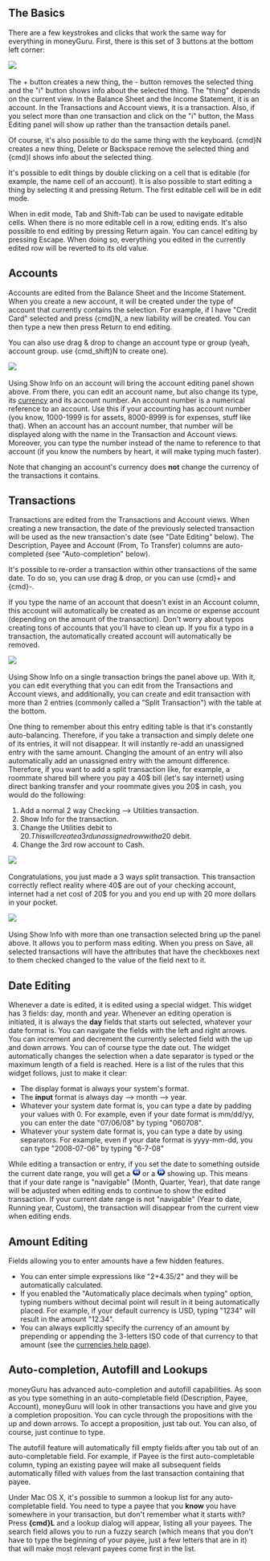 The Basics
-----

There are a few keystrokes and clicks that work the same way for everything in moneyGuru. First, there is this set of 3 buttons at the bottom left corner:

![](images/edition_buttons.png)

The + button creates a new thing, the - button removes the selected thing and the "i" button shows info about the selected thing. The "thing" depends on the current view. In the Balance Sheet and the Income Statement, it is an account. In the Transactions and Account views, it is a transaction. Also, if you select more than one transaction and click on the "i" button, the Mass Editing panel will show up rather than the transaction details panel.

Of course, it's also possible to do the same thing with the keyboard. {cmd}N creates a new thing, Delete or Backspace remove the selected thing and {cmd}I shows info about the selected thing.

It's possible to edit things by double clicking on a cell that is editable (for example, the name cell of an account). It is also possible to start editing a thing by selecting it and pressing Return. The first editable cell will be in edit mode.

When in edit mode, Tab and Shift-Tab can be used to navigate editable cells. When there is no more editable cell in a row, editing ends. It's also possible to end editing by pressing Return again. You can cancel editing by pressing Escape. When doing so, everything you edited in the currently edited row will be reverted to its old value.

Accounts
-----

Accounts are edited from the Balance Sheet and the Income Statement. When you create a new account, it will be created under the type of account that currently contains the selection. For example, if I have "Credit Card" selected and press {cmd}N, a new liability will be created. You can then type a new then press Return to end editing.

You can also use drag & drop to change an account type or group (yeah, account group. use {cmd_shift}N to create one).

![](images/edition_account_panel.png)

Using Show Info on an account will bring the account editing panel shown above. From there, you can edit an account name, but also change its type, its [currency](currencies.htm) and its account number. An account number is a numerical reference to an account. Use this if your accounting has account number (you know, 1000-1999 is for assets, 8000-8999 is for expenses, stuff like that). When an account has an account number, that number will be displayed along with the name in the Transaction and Account views. Moreover, you can type the number instead of the name to reference to that account (if you know the numbers by heart, it will make typing much faster).

Note that changing an account's currency does **not** change the currency of the transactions it contains.

Transactions
-----

Transactions are edited from the Transactions and Account views. When creating a new transaction, the date of the previously selected transaction will be used as the new transaction's date (see "Date Editing" below). The Description, Payee and Account (From, To Transfer) columns are auto-completed (see "Auto-completion" below).

It's possible to re-order a transaction within other transactions of the same date. To do so, you can use drag & drop, or you can use {cmd}+ and {cmd}-.

If you type the name of an account that doesn't exist in an Account column, this account will automatically be created as an income or expense account (depending on the amount of the transaction). Don't worry about typos creating tons of accounts that you'll have to clean up. If you fix a typo in a transaction, the automatically created account will automatically be removed.

![](images/edition_transaction_panel.png)

Using Show Info on a single transaction brings the panel above up. With it, you can edit everything that you can edit from the Transactions and Account views, and additionally, you can create and edit transaction with more than 2 entries (commonly called a "Split Transaction") with the table at the bottom.

One thing to remember about this entry editing table is that it's constantly auto-balancing. Therefore, if you take a transaction and simply delete one of its entries, it will not disappear. It will instantly re-add an unassigned entry with the same amount. Changing the amount of an entry will also automatically add an unassigned entry with the amount difference. Therefore, if you want to add a split transaction like, for example, a roommate shared bill where you pay a 40$ bill (let's say internet) using direct banking transfer and your roommate gives you 20$ in cash, you would do the following:

1. Add a normal 2 way Checking --> Utilities transaction.
1. Show Info for the transaction.
1. Change the Utilities debit to 20$. This will create a 3rd unassigned row with a 20$ debit.
1. Change the 3rd row account to Cash.

![](images/edition_three_way_split.png)

Congratulations, you just made a 3 ways split transaction. This transaction correctly reflect reality where 40$ are out of your checking account, internet had a net cost of 20$ for you and you end up with 20 more dollars in your pocket.

![](images/edition_mass_edition_panel.png)

Using Show Info with more than one transaction selected bring up the panel above. It allows you to perform mass editing. When you press on Save, all selected transactions will have the attributes that have the checkboxes next to them checked changed to the value of the field next to it.

Date Editing
-----

Whenever a date is edited, it is edited using a special widget. This widget has 3 fields: day, month and year. Whenever an editing operation is initiated, it is always the **day** fields that starts out selected, whatever your date format is. You can navigate the fields with the left and right arrows. You can increment and decrement the currently selected field with the up and down arrows. You can of course type the date out. The widget automatically changes the selection when a date separator is typed or the maximum length of a field is reached. Here is a list of the rules that this widget follows, just to make it clear:

* The display format is always your system's format.
* The **input** format is always day --> month --> year.
* Whatever your system date format is, you can type a date by padding your values with 0. For example, even if your date format is mm/dd/yy, you can enter the date "07/06/08" by typing "060708".
* Whatever your system date format is, you can type a date by using separators. For example, even if your date format is yyyy-mm-dd, you can type "2008-07-06" by typing "6-7-08"

While editing a transaction or entry, if you set the date to something outside the current date range, you will get a ![](images/backward_16.png) or a ![](images/forward_16.png) showing up. This means that if your date range is "navigable" (Month, Quarter, Year), that date range will be adjusted when editing ends to continue to show the edited transaction. If your current date range is not "navigable" (Year to date, Running year, Custom), the transaction will disappear from the current view when editing ends.

Amount Editing
-----

Fields allowing you to enter amounts have a few hidden features. 

* You can enter simple expressions like "2+4.35/2" and they will be automatically calculated.
* If you enabled the "Automatically place decimals when typing" option, typing numbers without decimal point will result in it being automatically placed. For example, if your default currency is USD, typing "1234" will result in the amount "12.34".
* You can always explicitly specify the currency of an amount by prepending or appending the 3-letters ISO code of that currency to that amount (see the [currencies help page](currencies.htm)).

Auto-completion, Autofill and Lookups
-----

moneyGuru has advanced auto-completion and autofill capabilities. As soon as you type something in an auto-completable field (Description, Payee, Account), moneyGuru will look in other transactions you have and give you a completion proposition. You can cycle through the propositions with the up and down arrows. To accept a proposition, just tab out. You can also, of course, just continue to type.

The autofill feature will automatically fill empty fields after you tab out of an auto-completable field. For example, if Payee is the first auto-completable column, typing an existing payee will make all subsequent fields automatically filled with values from the last transaction containing that payee.

Under Mac OS X, it's possible to summon a lookup list for any auto-completable field. You need to type a payee that you **know** you have somewhere in your transaction, but don't remember what it starts with? Press **{cmd}L** and a lookup dialog will appear, listing all your payees. The search field allows you to run a fuzzy search (which means that you don't have to type the beginning of your payee, just a few letters that are in it) that will make most relevant payees come first in the list.